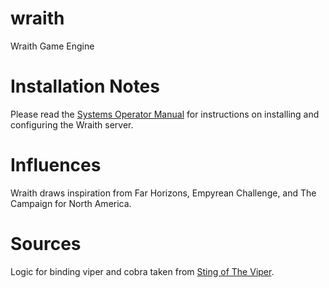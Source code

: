 # wraith
Wraith Game Engine

# Installation Notes
Please read the
[Systems Operator Manual](https://github.com/mdhender/wraith/sysop.adoc)
for instructions on installing and configuring the Wraith server.

# Influences
Wraith draws inspiration from Far Horizons, Empyrean Challenge, and The Campaign for North America.

# Sources
Logic for binding viper and cobra taken from
[Sting of The Viper](https://carolynvanslyck.com/blog/2020/08/sting-of-the-viper/).
